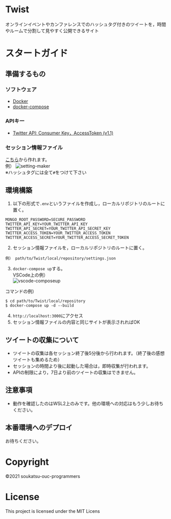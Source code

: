 # Twist
オンラインイベントやカンファレンスでのハッシュタグ付きのツイートを，時間やルームで分割して見やすく公開できるサイト

# スタートガイド

## 準備するもの
### ソフトウェア
- [Docker](https://docs.docker.com/get-docker/)
- [docker-compose](https://docs.docker.com/compose/install/)
### APIキー
- [Twitter API: Consumer Key，AccessToken (v1.1)](https://developer.twitter.com/en/docs/getting-started)
### セッション情報ファイル
[こちら](https://soukatsu-ouc-programmers.github.io/Twist/setting-maker/)から作れます。  
例）
![setting-maker](https://user-images.githubusercontent.com/38606036/134780504-2d165c34-3595-451f-820b-495e417988bd.png)  
※ハッシュタグには全て`#`をつけて下さい

## 環境構築
1. 以下の形式で`.env`というファイルを作成し，ローカルリポジトリのルートに置く。
```
MONGO_ROOT_PASSWORD=SECURE_PASSWORD
TWITTER_API_KEY=YOUR_TWITTER_API_KEY
TWITTER_API_SECRET=YOUR_TWITTER_API_SECRET_KEY
TWITTER_ACCESS_TOKEN=YOUR_TWITTER_ACCESS_TOKEN
TWITTER_ACCESS_SECRET=YOUR_TWITTER_ACCESS_SECRET_TOKEN
```
2. セッション情報ファイルを，ローカルリポジトリのルートに置く。
```
例） path/to/Twist/local/repository/settings.json
```
3. `docker-compose up`する。  
VSCode上の例）  
![vscode-composeup](https://user-images.githubusercontent.com/38606036/134780466-0dbf9542-ad26-447f-b94b-c007148f440f.png)


コマンドの例）
```[bash]
$ cd path/to/Twist/local/repository
$ docker-compose up -d --build
```
4. `http://localhost:3000`にアクセス
5. セッション情報ファイルの内容と同じサイトが表示されればOK

## ツイートの収集について
- ツイートの収集は各セッション終了後5分後から行われます。（終了後の感想ツイートも集めるため）  
- セッションの時間より後に起動した場合は，即時収集が行われます。
- APIの制限により，7日より前のツイートの収集はできません。

## 注意事項
- 動作を確認したのはWSL2上のみです。他の環境への対応はもう少しお待ちください。

## 本番環境へのデプロイ
お待ちください。

# Copyright
©2021 soukatsu-ouc-programmers

# License
This project is licensed under the MIT Licens

